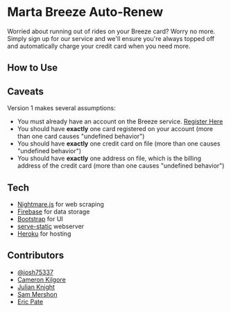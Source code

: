 # Marta Breeze Auto-Renew

Worried about running out of rides on your Breeze card? Worry no more. Simply sign up for our service
and we'll ensure you're always topped off and automatically charge your credit card when you need more.

## How to Use

## Caveats

Version 1 makes several assumptions:

- You must already have an account on the Breeze service. [Register Here](https://is.breezecard.com/marta/)
- You should have **exactly** one card registered on your account (more than one card causes "undefined behavior")
- You should have **exactly** one credit card on file (more than one causes "undefined behavior")
- You should have **exactly** one address on file, which is the billing address of the credit card (more than one causes "undefined behavior")

## Tech

- [Nightmare.js](http://www.nightmarejs.org/) for web scraping
- [Firebase](https://firebase.google.com/) for data storage
- [Bootstrap](https://getbootstrap.com/) for UI
- [serve-static](https://www.npmjs.com/package/serve-static) webserver
- [Heroku](https://www.heroku.com/) for hosting

## Contributors

- [@josh75337](https://github.com/josh75337)
- [Cameron Kilgore](https://github.com/ghostfreeman)
- [Julian Knight](https://github.com/rabidaudio)
- [Sam Mershon](https://github.com/sammershon)
- [Eric Pate](https://github.com/RamblinWreck77)
